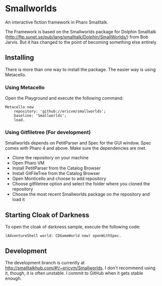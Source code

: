 # Smallworlds
An interactive fiction framework in Pharo Smalltalk.

The Framework is based on the Smallworlds package for Dolphin Smalltalk (http://ftp.sunet.se/pub/lang/smalltalk/Dolphin/SmallWorlds/) from Bob Jarvis. But it has changed to the point of becoming something else entirely.

## Installing

There is more than one way to install the package. The easier way is using Metacello.

### Using Metacello

Open the Playground and execute the following command:

    Metacello new
	    repository: 'github://ericvm/smallworlds';
	    baseline: 'Smallworlds';
	    load.

### Using Gitfiletree (For development)

Smallworlds depends on PetitParser and Spec for the GUI window. Spec comes with Pharo 4 and above.
Make sure the dependencies are met.

* Clone the repository on your machine
* Open Pharo VM
* Install PetitParser from the Catalog Browser
* Install GitFileTree from the Catalog Browser
* Open Monticello and choose to add repository
* Choose gitfiletree option and select the folder where you cloned the repository
* Choose the most recent Smallworlds package on the repository and load it

## Starting Cloak of Darkness

To open the cloak of darkness sample, execute the following code:

    (AdventureShell world: CDGameWorld new) openWithSpec.

## Development

The development branch is currently at http://smalltalkhub.com/#!/~ericvm/Smallworlds. I don't recommend using it, though, it is often unstable. I commit to GitHub when it gets stable enough.
